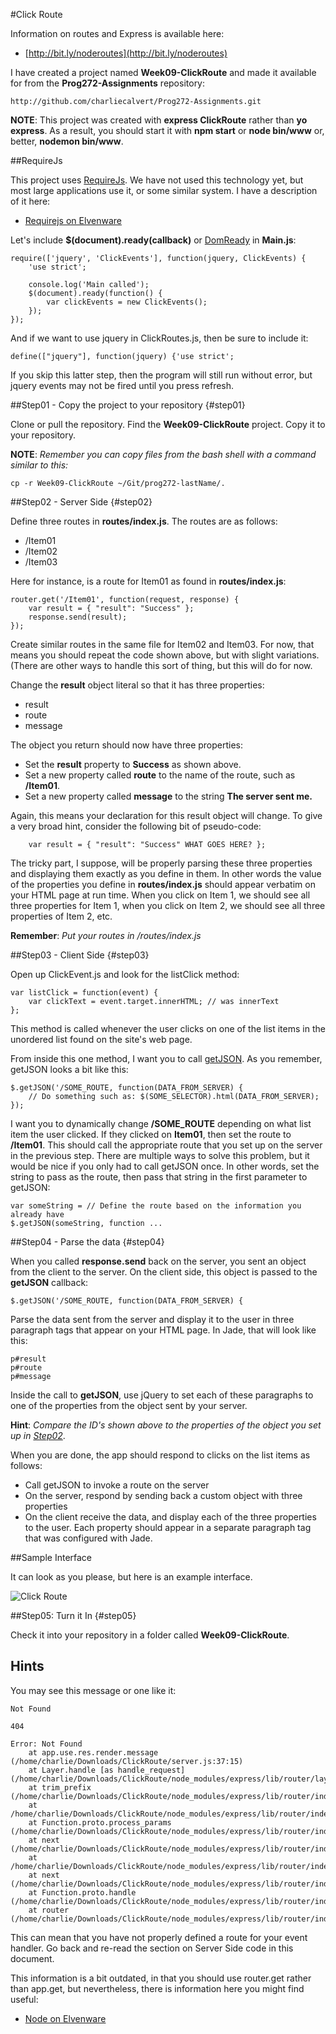 #Click Route

Information on routes and Express is available here:

- [http://bit.ly/noderoutes](http://bit.ly/noderoutes)

I have created a project named **Week09-ClickRoute** and made it available for from the **Prog272-Assignments** repository:

    http://github.com/charliecalvert/Prog272-Assignments.git
    
**NOTE**: This project was created with **express ClickRoute** rather than **yo express**. As a result, you should start it with **npm start** or **node bin/www** or, better, **nodemon bin/www**.


##RequireJs

This project uses [RequireJs](http://requirejs.org). We have not used this technology yet, but most large applications use it, or some similar system. I have a description of it here:

- [Requirejs on Elvenware][reqjs]

[domReady]: http://requirejs.org/docs/api.html#pageload
[reqjs]: http://www.elvenware.com/charlie/development/web/JavaScript/Require.html

Let's include **$(document).ready(callback)** or [DomReady][domReady] in **Main.js**:

```
require(['jquery', 'ClickEvents'], function(jquery, ClickEvents) {
    'use strict';

    console.log('Main called');
    $(document).ready(function() {
        var clickEvents = new ClickEvents();
    });
});
```

And if we want to use jquery in ClickRoutes.js, then be sure to include it:

```
define(["jquery"], function(jquery) {'use strict';
```

If you skip this latter step, then the program will still run without error, but jquery 
events may not be fired until you press refresh.
    
##Step01 - Copy the project to your repository {#step01}

Clone or pull the repository. Find the **Week09-ClickRoute** project. Copy it to your repository.

**NOTE**: *Remember you can copy files from the bash shell with a command similar to this:*

    cp -r Week09-ClickRoute ~/Git/prog272-lastName/.

##Step02 - Server Side {#step02}

Define three routes in **routes/index.js**. The routes are as follows:

- /Item01
- /Item02
- /Item03

Here for instance, is a route for Item01 as found in **routes/index.js**:

    router.get('/Item01', function(request, response) {
        var result = { "result": "Success" };
        response.send(result);
    });

Create similar routes in the same file for Item02 and Item03. For now, that means you should repeat the code shown above, but with slight variations. (There are other ways to handle this sort of thing, but this will do for now.

Change the **result** object literal so that it has three properties:

- result
- route
- message

The object you return should now have three properties:

- Set the **result** property to **Success** as shown above. 
- Set a new property called **route** to the name of the route, such as **/Item01**. 
- Set a new property called **message** to the string **The server sent me.**

Again, this means your declaration for this result object will change. To give a very broad hint, consider the following bit of pseudo-code:

        var result = { "result": "Success" WHAT GOES HERE? };
        
The tricky part, I suppose, will be properly parsing these three properties and displaying them exactly as you define in them. In other words the value of the properties you define in **routes/index.js** should appear verbatim on your HTML page at run time. When you click on Item 1, we should see all three properties for Item 1, when you click on Item 2, we should see all three properties of Item 2, etc.

**Remember**: *Put your routes in /routes/index.js*

##Step03 - Client Side {#step03}

Open up ClickEvent.js and look for the listClick method:

    var listClick = function(event) {
        var clickText = event.target.innerHTML; // was innerText
    };

This method is called whenever the user clicks on one of the list items in the unordered list found on the site's web page. 

From inside this one method, I want you to call [getJSON][getJson]. As you remember, getJSON looks a bit like this:

    $.getJSON('/SOME_ROUTE, function(DATA_FROM_SERVER) {
        // Do something such as: $(SOME_SELECTOR).html(DATA_FROM_SERVER);
    });

I want you to dynamically change **/SOME_ROUTE** depending on what list item the user clicked. If they clicked on **Item01**, then set the route to **/Item01**. This should call the appropriate route that you set up on the server in the previous step. There are multiple ways to solve this problem, but it would be nice if you only had to call getJSON once. In other words, set the string to pass as the route, then pass that string in the first parameter to getJSON:

    var someString = // Define the route based on the information you already have
    $.getJSON(someString, function ... 
    
##Step04 - Parse the data {#step04}

When you called **response.send** back on the server, you sent an object from the client to the server. On the client side, this object is passed to the **getJSON** callback:

    $.getJSON('/SOME_ROUTE, function(DATA_FROM_SERVER) {
    
Parse the data sent from the server and display it to the user in three paragraph tags that appear on your HTML page. In Jade, that will look like this:

    p#result
    p#route
    p#message
    
Inside the call to **getJSON**, use jQuery to set each of these paragraphs to one of the properties from the object sent by your server. 

**Hint**: *Compare the ID's shown above to the properties of the object you set up in [Step02](#step02)*. 

When you are done, the app should respond to clicks on the list items as follows:

- Call getJSON to invoke a route on the server
- On the server, respond by sending back a custom object with three properties
- On the client receive the data, and display each of the three properties to the user. Each property should appear in a separate paragraph tag that was configured with Jade.

[getJson]: http://www.elvenware.com/charlie/development/web/JavaScript/JQueryBasic.html#getJSON

##Sample Interface

It can look as you please, but here is an example interface.

![Click Route](http://www.elvenware.com/charlie/books/CloudNotes/Images/ClickEvents05.png)

##Step05: Turn it In {#step05}

Check it into your repository in a folder called **Week09-ClickRoute**. 

## Hints

You may see this message or one like it:

```
Not Found

404

Error: Not Found
    at app.use.res.render.message (/home/charlie/Downloads/ClickRoute/server.js:37:15)
    at Layer.handle [as handle_request] (/home/charlie/Downloads/ClickRoute/node_modules/express/lib/router/layer.js:82:5)
    at trim_prefix (/home/charlie/Downloads/ClickRoute/node_modules/express/lib/router/index.js:302:13)
    at /home/charlie/Downloads/ClickRoute/node_modules/express/lib/router/index.js:270:7
    at Function.proto.process_params (/home/charlie/Downloads/ClickRoute/node_modules/express/lib/router/index.js:321:12)
    at next (/home/charlie/Downloads/ClickRoute/node_modules/express/lib/router/index.js:261:10)
    at /home/charlie/Downloads/ClickRoute/node_modules/express/lib/router/index.js:603:15
    at next (/home/charlie/Downloads/ClickRoute/node_modules/express/lib/router/index.js:246:14)
    at Function.proto.handle (/home/charlie/Downloads/ClickRoute/node_modules/express/lib/router/index.js:166:3)
    at router (/home/charlie/Downloads/ClickRoute/node_modules/express/lib/router/index.js:35:12)
```    

This can mean that you have not properly defined a route for your event handler. Go back and re-read the section on Server Side code in this document.

This information is a bit outdated, in that you should use router.get rather than app.get, but nevertheless, there is information here you might find useful:

- [Node on Elvenware](http://www.elvenware.com/charlie/development/web/JavaScript/NodeJs.html#using-express)